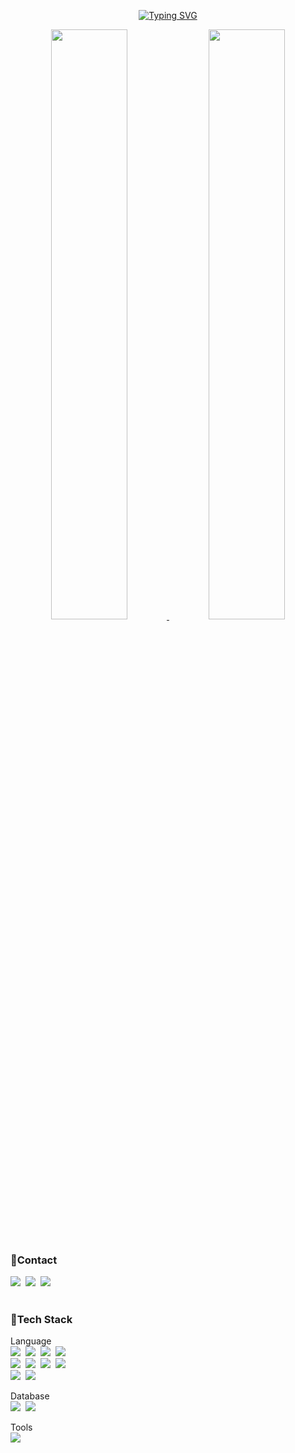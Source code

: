 <div align="center">

[![Typing SVG](https://readme-typing-svg.herokuapp.com?color=FFFFFF&size=50ultiline=true&width=600&height=80&lines=Welcome+To+My+Github)](https://git.io/typing-svg)

  <a href="https://github.com/anuraghazra/github-readme-stats">
  <img src="https://github-readme-stats.vercel.app/api?username=steam88ys&show_icons=true&theme=dracula&hide_border=true&bg_color=111111&icon_color=FF5675&text_color=FFFFFF" width=49.2% />
</a> 

<a href="https://github.com/denvercoder1/github-readme-streak-stats">
  <img src="http://github-readme-streak-stats.herokuapp.com?user=steam88ys&theme=radical&background=111111&ring=FF5675&fire=FF5675&sideNums=FF5675&currStreakNum=FF5675&sideLabels=FFFFFF&currStreakLabel=FF5675&dates=FF5675&hide_border=true" width=49.2% />
</a>
  

</div>

<br>
<h3>🚩Contact</h3>

<a href="https://www.notion.so/Kim-yunseo-cc7fff526bcf437eaf7b1a720a0aa4e4"><img src="https://img.shields.io/badge/Notion-000000?style=flat-square&logo=Notion&logoColor=white"/></a>
&nbsp;<a href="https://www.instagram.com/ycoshia/" target="_blank"><img src="https://img.shields.io/badge/instagram-E4405F?style=flat-square&logo=instagram&logoColor=white" ></a>
&nbsp;<a href="https://velog.io/@steam88ys" target="_blank"><img src="https://img.shields.io/badge/velog-20C997?style=flat-square&logo=velog&logoColor=white" ></a><br><br>

<h3>🚩Tech Stack</h3>

Language<br>
<img src="https://img.shields.io/badge/JAVA-007396?style=flat-square&logo=java&logoColor=white">
&nbsp;<img src="https://img.shields.io/badge/c-%2300599C.svg?style=flat-square&logo=c&logoColor=white">
&nbsp;<img src="https://img.shields.io/badge/c++-00599C?style=flat-square&logo=c%2B%2B&logoColor=white"/>
&nbsp;<img src="https://img.shields.io/badge/React-61DAFB?style=flat-square&logo=React&logoColor=black"/> <br>
<img src="https://img.shields.io/badge/HTML5-E34F26?style=flat-square&logo=HTML5&logoColor=white">
&nbsp;<img src="https://img.shields.io/badge/CSS3-1572B6?style=flat-square&logo=css3&logoColor=white=white">
&nbsp;<img src="https://img.shields.io/badge/JavaScript-F7DF1E?style=flat-square&logo=JavaScript&logoColor=white"/>
&nbsp;<img src="https://img.shields.io/badge/PHP-777BB4?style=flat-square&logo=PHP&logoColor=white"/> <br>
<img src="https://img.shields.io/badge/spring-6DB33F?style=flat-square&logo=spring&logoColor=white"> 
&nbsp;<img src="https://img.shields.io/badge/node.js-339933?style=flat-square&logo=Node.js&logoColor=white">


Database<br>
<img src="https://img.shields.io/badge/MySQL-4479A1?style=flat-square&logo=MySQL&logoColor=white"/>
&nbsp;<img src="https://img.shields.io/badge/oracle-F80000?style=flat-square&logo=oracle&logoColor=white">

Tools<br>
<img src="https://img.shields.io/badge/github-181717?style=flat-square&logo=github&logoColor=white">

<br>

